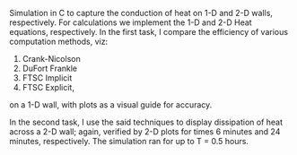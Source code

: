 Simulation in C to capture the conduction of heat on 1-D and 2-D walls, respectively. For calculations we implement the 1-D and 2-D Heat equations, respectively.
In the first task, I compare the efficiency of various computation methods, viz:
1. Crank-Nicolson
2. DuFort Frankle
3. FTSC Implicit
4. FTSC Explicit, 

on a 1-D wall, with plots as a visual guide for accuracy. 

In the second task, I use the said techniques to display dissipation of heat across a 2-D wall; again, verified by 2-D plots for times 6 minutes and 24 minutes, respectively. 
The simulation ran for up to T = 0.5 hours. 


